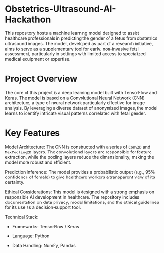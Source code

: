 # Obstetrics-Ultrasound-AI-Hackathon

This repository hosts a machine learning model designed to assist healthcare professionals in predicting the gender of a fetus from obstetrics ultrasound images. The model, developed as part of a research initiative, aims to serve as a supplementary tool for early, non-invasive fetal assessment, particularly in settings with limited access to specialized medical equipment or expertise.

# Project Overview

The core of this project is a deep learning model built with TensorFlow and Keras. The model is based on a Convolutional Neural Network (CNN) architecture, a type of neural network particularly effective for image analysis. By leveraging a diverse dataset of anonymized images, the model learns to identify intricate visual patterns correlated with fetal gender.

# Key Features

Model Architecture: The CNN is constructed with a series of `Conv2D` and `MaxPooling2D` layers. The convolutional layers are responsible for feature extraction, while the pooling layers reduce the dimensionality, making the model more robust and efficient.

Prediction Inference: The model provides a probabilistic output (e.g., 95% confidence of female) to give healthcare workers a transparent view of its certainty.

Ethical Considerations: This model is designed with a strong emphasis on responsible AI development in healthcare. The repository includes documentation on data privacy, model limitations, and the ethical guidelines for its use as a decision-support tool.

Technical Stack:

* Frameworks: TensorFlow / Keras

* Language: Python

* Data Handling: NumPy, Pandas
